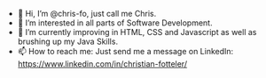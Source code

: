 - 👋 Hi, I’m @chris-fo, just call me Chris.
- 👀 I’m interested in all parts of Software Development.
- 🌱 I’m currently improving in HTML, CSS and Javascript as well as brushing up my Java Skills.
- 📫 How to reach me: Just send me a message on LinkedIn: https://www.linkedin.com/in/christian-fotteler/

<!---
chris-fo/chris-fo is a ✨ special ✨ repository because its `README.md` (this file) appears on your GitHub profile.
You can click the Preview link to take a look at your changes.
--->
